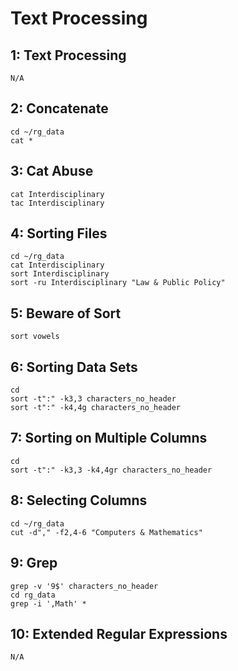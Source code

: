 # Text Processing

## 1: Text Processing
```shell
N/A
```

## 2: Concatenate
```shell
cd ~/rg_data
cat *
```

## 3: Cat Abuse
```shell
cat Interdisciplinary
tac Interdisciplinary
```

## 4: Sorting Files
```shell
cd ~/rg_data
cat Interdisciplinary
sort Interdisciplinary
sort -ru Interdisciplinary "Law & Public Policy"
```

## 5: Beware of Sort
```shell
sort vowels
```

## 6: Sorting Data Sets
```shell
cd
sort -t":" -k3,3 characters_no_header
sort -t":" -k4,4g characters_no_header
```

## 7: Sorting on Multiple Columns
```shell
cd
sort -t":" -k3,3 -k4,4gr characters_no_header
```

## 8: Selecting Columns
```shell
cd ~/rg_data
cut -d"," -f2,4-6 "Computers & Mathematics"
```

## 9: Grep
```shell
grep -v '9$' characters_no_header
cd rg_data
grep -i ',Math' *
```

## 10: Extended Regular Expressions
```shell
N/A
```